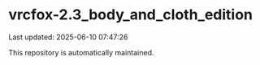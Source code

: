 # vrcfox-2.3_body_and_cloth_edition

Last updated: 2025-06-10 07:47:26

This repository is automatically maintained.
